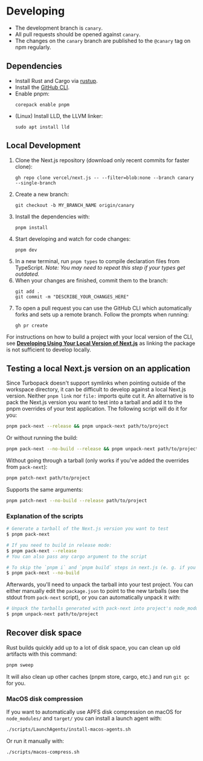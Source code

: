 # Developing

- The development branch is `canary`.
- All pull requests should be opened against `canary`.
- The changes on the `canary` branch are published to the `@canary` tag on npm regularly.

## Dependencies

- Install Rust and Cargo via [rustup](https://rustup.rs).
- Install the [GitHub CLI](https://github.com/cli/cli#installation).
- Enable pnpm:
  ```
  corepack enable pnpm
  ```
- (Linux) Install LLD, the LLVM linker:
  ```
  sudo apt install lld
  ```

## Local Development

1. Clone the Next.js repository (download only recent commits for faster clone):
   ```
   gh repo clone vercel/next.js -- --filter=blob:none --branch canary --single-branch
   ```
1. Create a new branch:
   ```
   git checkout -b MY_BRANCH_NAME origin/canary
   ```
1. Install the dependencies with:
   ```
   pnpm install
   ```
1. Start developing and watch for code changes:
   ```
   pnpm dev
   ```
1. In a new terminal, run `pnpm types` to compile declaration files from
   TypeScript.
   _Note: You may need to repeat this step if your types get outdated._
1. When your changes are finished, commit them to the branch:
   ```
   git add .
   git commit -m "DESCRIBE_YOUR_CHANGES_HERE"
   ```
1. To open a pull request you can use the GitHub CLI which automatically forks and sets up a remote branch. Follow the prompts when running:
   ```
   gh pr create
   ```

For instructions on how to build a project with your local version of the CLI,
see **[Developing Using Your Local Version of Next.js](./developing-using-local-app.md)** as linking the package is not sufficient to develop locally.

## Testing a local Next.js version on an application

Since Turbopack doesn't support symlinks when pointing outside of the workspace directory, it can be difficult to develop against a local Next.js version. Neither `pnpm link` nor `file:` imports quite cut it. An alternative is to pack the Next.js version you want to test into a tarball and add it to the pnpm overrides of your test application. The following script will do it for you:

```bash
pnpm pack-next --release && pnpm unpack-next path/to/project
```

Or without running the build:

```bash
pnpm pack-next --no-build --release && pnpm unpack-next path/to/project
```

Without going through a tarball (only works if you've added the overrides from `pack-next`):

```bash
pnpm patch-next path/to/project
```

Supports the same arguments:

```bash
pnpm patch-next --no-build --release path/to/project
```

### Explanation of the scripts

```bash
# Generate a tarball of the Next.js version you want to test
$ pnpm pack-next

# If you need to build in release mode:
$ pnpm pack-next --release
# You can also pass any cargo argument to the script

# To skip the `pnpm i` and `pnpm build` steps in next.js (e. g. if you are running `pnpm dev`)
$ pnpm pack-next --no-build
```

Afterwards, you'll need to unpack the tarball into your test project. You can either manually edit the `package.json` to point to the new tarballs (see the stdout from `pack-next` script), or you can automatically unpack it with:

```bash
# Unpack the tarballs generated with pack-next into project's node_modules
$ pnpm unpack-next path/to/project
```

## Recover disk space

Rust builds quickly add up to a lot of disk space, you can clean up old artifacts with this command:

```bash
pnpm sweep
```

It will also clean up other caches (pnpm store, cargo, etc.) and run `git gc` for you.

### MacOS disk compression

If you want to automatically use APFS disk compression on macOS for `node_modules/` and `target/` you can install a launch agent with:

```bash
./scripts/LaunchAgents/install-macos-agents.sh
```

Or run it manually with:

```bash
./scripts/macos-compress.sh
```
